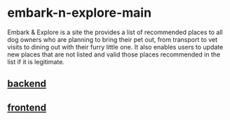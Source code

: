 # embark-n-explore-main
Embark &amp; Explore is a site the provides a list of recommended places to all dog owners who are planning to bring their pet out, from transport to vet visits to dining out with their furry little one. It also enables users to update new places that are not listed and valid those places recommended in the list if it is legitimate.

## [backend](https://github.com/elendash/embarknexploredata.git)
## [frontend](https://github.com/elendash/embarknexplore.git)

